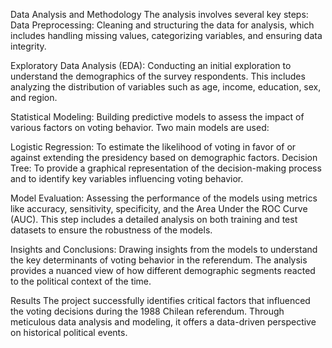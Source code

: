 Data Analysis and Methodology
The analysis involves several key steps:
Data Preprocessing: Cleaning and structuring the data for analysis, which includes handling missing values, categorizing variables, and ensuring data integrity.

Exploratory Data Analysis (EDA): Conducting an initial exploration to understand the demographics of the survey respondents.
This includes analyzing the distribution of variables such as age, income, education, sex, and region.

Statistical Modeling: Building predictive models to assess the impact of various factors on voting behavior. Two main models are used:

Logistic Regression: To estimate the likelihood of voting in favor of or against extending the presidency based on demographic factors.
Decision Tree: To provide a graphical representation of the decision-making process and to identify key variables influencing voting behavior.

Model Evaluation: Assessing the performance of the models using metrics like accuracy, sensitivity, specificity, and the Area Under the ROC Curve (AUC).
This step includes a detailed analysis on both training and test datasets to ensure the robustness of the models.

Insights and Conclusions: Drawing insights from the models to understand the key determinants of voting behavior in the referendum.
The analysis provides a nuanced view of how different demographic segments reacted to the political context of the time.

Results
The project successfully identifies critical factors that influenced the voting decisions during the 1988 Chilean referendum. 
Through meticulous data analysis and modeling, it offers a data-driven perspective on historical political events.
